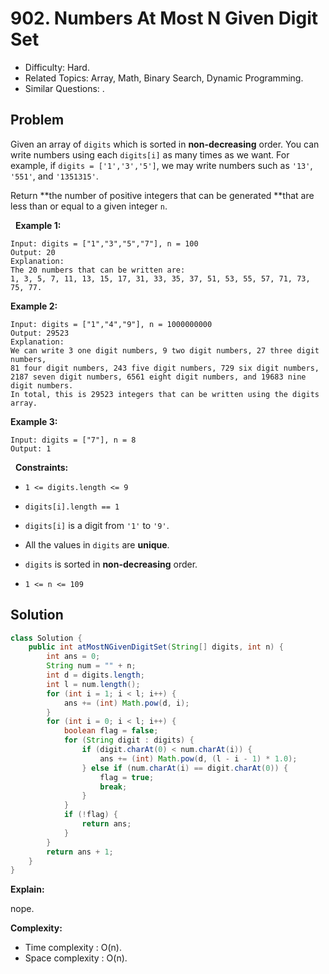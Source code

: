 # 902. Numbers At Most N Given Digit Set

- Difficulty: Hard.
- Related Topics: Array, Math, Binary Search, Dynamic Programming.
- Similar Questions: .

## Problem

Given an array of ```digits``` which is sorted in **non-decreasing** order. You can write numbers using each ```digits[i]``` as many times as we want. For example, if ```digits = ['1','3','5']```, we may write numbers such as ```'13'```, ```'551'```, and ```'1351315'```.

Return **the number of positive integers that can be generated **that are less than or equal to a given integer ```n```.

 
**Example 1:**

```
Input: digits = ["1","3","5","7"], n = 100
Output: 20
Explanation: 
The 20 numbers that can be written are:
1, 3, 5, 7, 11, 13, 15, 17, 31, 33, 35, 37, 51, 53, 55, 57, 71, 73, 75, 77.
```

**Example 2:**

```
Input: digits = ["1","4","9"], n = 1000000000
Output: 29523
Explanation: 
We can write 3 one digit numbers, 9 two digit numbers, 27 three digit numbers,
81 four digit numbers, 243 five digit numbers, 729 six digit numbers,
2187 seven digit numbers, 6561 eight digit numbers, and 19683 nine digit numbers.
In total, this is 29523 integers that can be written using the digits array.
```

**Example 3:**

```
Input: digits = ["7"], n = 8
Output: 1
```

 
**Constraints:**


	
- ```1 <= digits.length <= 9```
	
- ```digits[i].length == 1```
	
- ```digits[i]``` is a digit from ```'1'``` to ```'9'```.
	
- All the values in ```digits``` are **unique**.
	
- ```digits``` is sorted in **non-decreasing** order.
	
- ```1 <= n <= 109```



## Solution

```java
class Solution {
    public int atMostNGivenDigitSet(String[] digits, int n) {
        int ans = 0;
        String num = "" + n;
        int d = digits.length;
        int l = num.length();
        for (int i = 1; i < l; i++) {
            ans += (int) Math.pow(d, i);
        }
        for (int i = 0; i < l; i++) {
            boolean flag = false;
            for (String digit : digits) {
                if (digit.charAt(0) < num.charAt(i)) {
                    ans += (int) Math.pow(d, (l - i - 1) * 1.0);
                } else if (num.charAt(i) == digit.charAt(0)) {
                    flag = true;
                    break;
                }
            }
            if (!flag) {
                return ans;
            }
        }
        return ans + 1;
    }
}
```

**Explain:**

nope.

**Complexity:**

* Time complexity : O(n).
* Space complexity : O(n).

